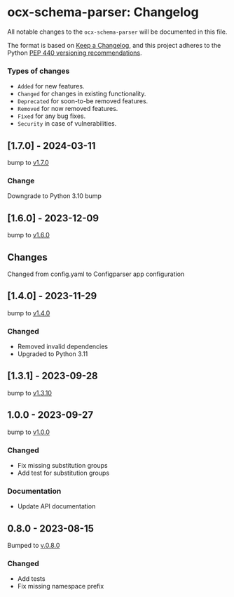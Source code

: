 # ocx-schema-parser: Changelog

All notable changes to the ``ocx-schema-parser`` will be documented in this file.

The format is based on [Keep a Changelog](https://keepachangelog.com/en/1.1.0/),
and this project adheres to the Python [PEP 440 versioning recommendations](https://peps.python.org/pep-0440/).

### Types of changes
* ``Added`` for new features.
* ``Changed`` for changes in existing functionality.
* ``Deprecated`` for soon-to-be removed features.
* ``Removed`` for now removed features.
* ``Fixed`` for any bug fixes.
* ``Security`` in case of vulnerabilities.



## [1.7.0] - 2024-03-11
bump to [v1.7.0](https://github.com/OCXStandard/ocx-schema-parser/releases/tag/v1.7.0)

### Change
Downgrade to Python 3.10
bump

## [1.6.0] - 2023-12-09
bump to [v1.6.0](https://github.com/OCXStandard/ocx-schema-parser/releases/tag/v1.6.0)

## Changes
Changed from config.yaml to Configparser app configuration

## [1.4.0] - 2023-11-29
bump to [v1.4.0](https://github.com/OCXStandard/ocx-schema-parser/releases/tag/v1.4.0)

### Changed
 - Removed invalid dependencies
 - Upgraded to Python 3.11

## [1.3.1] - 2023-09-28
bump to [v1.3.10](https://github.com/OCXStandard/ocx-schema-parser/releases/tag/v1.3.1)

## 1.0.0 - 2023-09-27
bump to [v1.0.0](https://github.com/OCXStandard/ocx-schema-parser/releases/tag/v1.0.0)

### Changed
  - Fix missing substitution groups
  - Add test for substitution groups
### Documentation
  - Update API documentation

## 0.8.0 - 2023-08-15
Bumped to [v.0.8.0](https://github.com/OCXStandard/ocx-schema-parser/releases/tag/v0.8.0)
### Changed
  - Add tests
  - Fix missing namespace prefix
